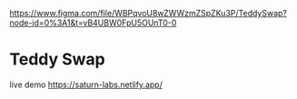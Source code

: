 https://www.figma.com/file/WBPqvoU8wZWWzmZSpZKu3P/TeddySwap?node-id=0%3A1&t=vB4UBW0FpU5OUnT0-0
# Teddy Swap
 live demo
https://saturn-labs.netlify.app/
